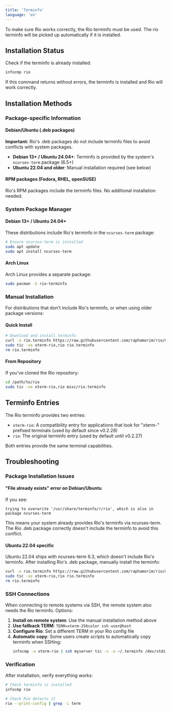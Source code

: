 ```yaml
---
title: 'Terminfo'
language: 'en'
---
```


To make sure Rio works correctly, the Rio terminfo must be used. The rio terminfo will be picked up automatically if it is installed.

## Installation Status

Check if the terminfo is already installed:

```sh
infocmp rio
```

If this command returns without errors, the terminfo is installed and Rio will work correctly.

## Installation Methods

### Package-specific Information

#### Debian/Ubuntu (.deb packages)

**Important:** Rio's .deb packages do not include terminfo files to avoid conflicts with system packages.

- **Debian 13+ / Ubuntu 24.04+**: Terminfo is provided by the system's `ncurses-term` package (6.5+)
- **Ubuntu 22.04 and older**: Manual installation required (see below)

#### RPM packages (Fedora, RHEL, openSUSE)

Rio's RPM packages include the terminfo files. No additional installation needed.

### System Package Manager

#### Debian 13+ / Ubuntu 24.04+

These distributions include Rio's terminfo in the `ncurses-term` package:

```sh
# Ensure ncurses-term is installed
sudo apt update
sudo apt install ncurses-term
```

#### Arch Linux

Arch Linux provides a separate package:

```sh
sudo pacman -S rio-terminfo
```

### Manual Installation

For distributions that don't include Rio's terminfo, or when using older package versions:

#### Quick Install

```sh
# Download and install terminfo
curl -o rio.terminfo https://raw.githubusercontent.com/raphamorim/rio/main/misc/rio.terminfo
sudo tic -xe xterm-rio,rio rio.terminfo
rm rio.terminfo
```

#### From Repository

If you've cloned the Rio repository:

```sh
cd /path/to/rio
sudo tic -xe xterm-rio,rio misc/rio.terminfo
```

## Terminfo Entries

The Rio terminfo provides two entries:

- `xterm-rio`: A compatibility entry for applications that look for "xterm-" prefixed terminals (used by default since v0.2.28)
- `rio`: The original terminfo entry (used by default until v0.2.27)

Both entries provide the same terminal capabilities.

## Troubleshooting

### Package Installation Issues

#### "File already exists" error on Debian/Ubuntu

If you see:
```
trying to overwrite '/usr/share/terminfo/r/rio', which is also in package ncurses-term
```

This means your system already provides Rio's terminfo via ncurses-term. The Rio .deb package correctly doesn't include the terminfo to avoid this conflict.

#### Ubuntu 22.04 specific

Ubuntu 22.04 ships with ncurses-term 6.3, which doesn't include Rio's terminfo. After installing Rio's .deb package, manually install the terminfo:

```sh
curl -o rio.terminfo https://raw.githubusercontent.com/raphamorim/rio/main/misc/rio.terminfo
sudo tic -xe xterm-rio,rio rio.terminfo
rm rio.terminfo
```

### SSH Connections

When connecting to remote systems via SSH, the remote system also needs the Rio terminfo. Options:

1. **Install on remote system**: Use the manual installation method above
2. **Use fallback TERM**: `TERM=xterm-256color ssh user@host`
3. **Configure Rio**: Set a different TERM in your Rio config file
4. **Automatic copy**: Some users create scripts to automatically copy terminfo when SSHing:
   ```sh
   infocmp -a xterm-rio | ssh myserver tic -x -o ~/.terminfo /dev/stdin
   ```

### Verification

After installation, verify everything works:

```sh
# Check terminfo is installed
infocmp rio

# Check Rio detects it
rio --print-config | grep -i term
```
